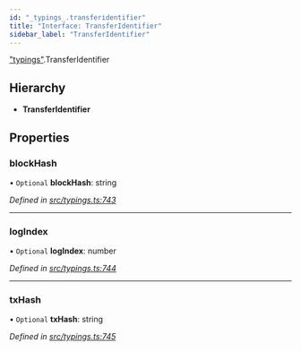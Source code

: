 ```yaml
---
id: "_typings_.transferidentifier"
title: "Interface: TransferIdentifier"
sidebar_label: "TransferIdentifier"
---
```


["typings"](../modules/_typings_.md).TransferIdentifier

## Hierarchy

* **TransferIdentifier**

## Properties

### blockHash

• `Optional` **blockHash**: string

*Defined in [src/typings.ts:743](https://github.com/trustlines-protocol/clientlib/blob/a897659/src/typings.ts#L743)*

___

### logIndex

• `Optional` **logIndex**: number

*Defined in [src/typings.ts:744](https://github.com/trustlines-protocol/clientlib/blob/a897659/src/typings.ts#L744)*

___

### txHash

• `Optional` **txHash**: string

*Defined in [src/typings.ts:745](https://github.com/trustlines-protocol/clientlib/blob/a897659/src/typings.ts#L745)*
